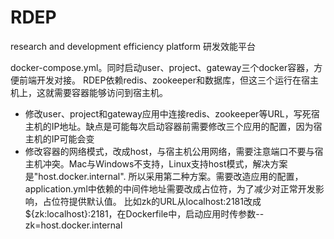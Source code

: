# RDEP
research and development efficiency platform
研发效能平台

docker-compose.yml。同时启动user、project、gateway三个docker容器，方便前端开发对接。
RDEP依赖redis、zookeeper和数据库，但这三个运行在宿主机上，这就需要容器能够访问到宿主机。
- 修改user、project和gateway应用中连接redis、zookeeper等URL，写死宿主机的IP地址。缺点是可能每次启动容器前需要修改三个应用的配置，因为宿主机的IP可能会变
- 修改容器的网络模式，改成host，与宿主机公用网络，需要注意端口不要与宿主机冲突。Mac与Windows不支持，Linux支持host模式，解决方案是"host.docker.internal".
所以采用第二种方案。需要改造应用的配置，application.yml中依赖的中间件地址需要改成占位符，为了减少对正常开发影响，占位符提供默认值。
比如zk的URL从localhost:2181改成${zk:localhost}:2181，在Dockerfile中，启动应用时传参数--zk=host.docker.internal
